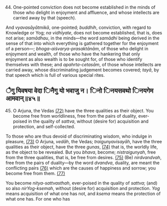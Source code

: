 44. One-pointed conviction does not become established in the minds of those who delight in enjoyment and affluence, and whose intellects are carried away by that (speech).

And *vyavasāyātmikā*, one-pointed; *buddhih*, conviction, with regard to Knowledge or Yog; *na vidhīyate*, does not become established, that is, does not arise; *samādhau*, in the minds—the word *samādhi* being derived in the sense of that into which everything is gathered together for the enjoyment of a person—; *bhoga-aiśvarya-prasaktānām*, of those who delight in enjoyment and wealth, of those who have the hankering that only enjoyment as also wealth is to be sought for, of those who identify themselves with these; and *apahrta-cetasām*, of those whose intellects are carried away, whose discriminating judgement becomes covered; *tayā*, by that speech which is full of various special rites.

## ैगु यिवषया वेदा िनैगु यो भवाजु न। िनो िनयसवथो िनयगेम आमवान्॥४५॥

45. O Arjuna, the Vedas [\(72\)](#page--1-0) have the three qualities as their object. You become free from worldliness, free from the pairs of duality, ever-poised in the quality of *sattva*, without (desire for) acquisition and protection, and self-collected.

To those who are thus devoid of discriminating wisdom, who indulge in pleasure, [\(73\)](#page--1-1) O Arjuna, *vedāh*, the Vedas; *traigunyavisayāh*, have the three qualities as their object, have the three *gunas*, [\(74\)](#page--1-2) that is, the worldly life, as the object to be revealed. But you *bhava*, become; *nistraigunyah*, free from the three qualities, that is, be free from desires. [\(75\)](#page--1-3) (Be) *nirdvandvah*, free from the pairs of duality—by the word *dvandva*, duality, are meant the conflicting pairs [\(76\)](#page--1-4) which are the causes of happiness and sorrow; you become free from them. [\(77\)](#page--1-5)

You become *nitya-sattvasthah*, ever-poised in the quality of *sattva*; (and) so also *nirYog-ksemah*, without (desire for) acquisition and protection. *Yog* means acquisition of what one has not, and *ksema* means the protection of what one has. For one who has